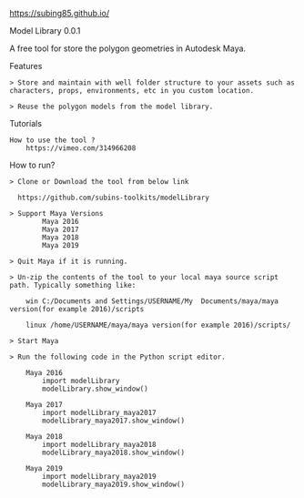 https://subing85.github.io/

Model Library 0.0.1

A free tool for store the polygon geometries in Autodesk Maya.

Features

    > Store and maintain with well folder structure to your assets such as characters, props, environments, etc in you custom location.​

    > Reuse the polygon models from the model library.

Tutorials

    How to use the tool ?
		https://vimeo.com/314966208

How to run?

    > Clone or Download the tool from below link
    
      https://github.com/subins-toolkits/modelLibrary

	> Support Maya Versions
			Maya 2016
			Maya 2017
			Maya 2018
			Maya 2019
      
    > Quit Maya if it is running.

    > Un-zip the contents of the tool to your local maya source script path. Typically something like:

        win C:/Documents and Settings/USERNAME/My  Documents/maya/maya version(for example 2016)/scripts

        linux /home/USERNAME/maya/maya version(for example 2016)/scripts/

    > Start Maya

    > Run the following code in the Python script editor.

		Maya 2016
			import modelLibrary
			modelLibrary.show_window()
		
		Maya 2017
			import modelLibrary_maya2017
			modelLibrary_maya2017.show_window()

		Maya 2018
			import modelLibrary_maya2018
			modelLibrary_maya2018.show_window()
		
		Maya 2019
			import modelLibrary_maya2019
			modelLibrary_maya2019.show_window()


